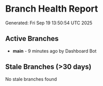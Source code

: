 # Branch Health Report
Generated: Fri Sep 19 13:50:54 UTC 2025

## Active Branches
- **main** - 9 minutes ago by Dashboard Bot

## Stale Branches (>30 days)
No stale branches found
